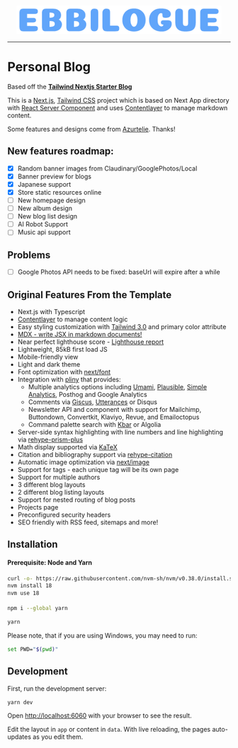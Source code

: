 <div align="center">
  <img src="public/static/images/logo.png" height="64" >
</div>

---

# Personal Blog

Based off the [**Tailwind Nextjs Starter Blog**](https://github.com/timlrx/tailwind-nextjs-starter-blog)

This is a [Next.js](https://nextjs.org/), [Tailwind CSS](https://tailwindcss.com/) project which is based on Next App directory with [React Server Component](https://nextjs.org/docs/getting-started/react-essentials#server-components) and uses [Contentlayer](https://www.contentlayer.dev/) to manage markdown content.

Some features and designs come from [Azurtelie](https://github.com/AmosChenZixuan/Azurtelier.com). Thanks!

## New features roadmap:

- [x] Random banner images from Claudinary/GooglePhotos/Local
- [x] Banner preview for blogs
- [x] Japanese support
- [x] Store static resources online
- [ ] New homepage design
- [ ] New album design
- [ ] New blog list design
- [ ] AI Robot Support
- [ ] Music api support

## Problems

- [ ] Google Photos API needs to be fixed: baseUrl will expire after a while

## Original Features From the Template

- Next.js with Typescript
- [Contentlayer](https://www.contentlayer.dev/) to manage content logic
- Easy styling customization with [Tailwind 3.0](https://tailwindcss.com/blog/tailwindcss-v3) and primary color attribute
- [MDX - write JSX in markdown documents!](https://mdxjs.com/)
- Near perfect lighthouse score - [Lighthouse report](https://www.webpagetest.org/result/230805_BiDcBQ_4H7)
- Lightweight, 85kB first load JS
- Mobile-friendly view
- Light and dark theme
- Font optimization with [next/font](https://nextjs.org/docs/app/api-reference/components/font)
- Integration with [pliny](https://github.com/timlrx/pliny) that provides:
  - Multiple analytics options including [Umami](https://umami.is/), [Plausible](https://plausible.io/), [Simple Analytics](https://simpleanalytics.com/), Posthog and Google Analytics
  - Comments via [Giscus](https://github.com/laymonage/giscus), [Utterances](https://github.com/utterance/utterances) or Disqus
  - Newsletter API and component with support for Mailchimp, Buttondown, Convertkit, Klaviyo, Revue, and Emailoctopus
  - Command palette search with [Kbar](https://github.com/timc1/kbar) or Algolia
- Server-side syntax highlighting with line numbers and line highlighting via [rehype-prism-plus](https://github.com/timlrx/rehype-prism-plus)
- Math display supported via [KaTeX](https://katex.org/)
- Citation and bibliography support via [rehype-citation](https://github.com/timlrx/rehype-citation)
- Automatic image optimization via [next/image](https://nextjs.org/docs/basic-features/image-optimization)
- Support for tags - each unique tag will be its own page
- Support for multiple authors
- 3 different blog layouts
- 2 different blog listing layouts
- Support for nested routing of blog posts
- Projects page
- Preconfigured security headers
- SEO friendly with RSS feed, sitemaps and more!

## Installation

#### Prerequisite: Node and Yarn

```bash
curl -o- https://raw.githubusercontent.com/nvm-sh/nvm/v0.38.0/install.sh | bash
nvm install 18
nvm use 18

npm i --global yarn
```

```bash
yarn
```

Please note, that if you are using Windows, you may need to run:

```bash
set PWD="$(pwd)"
```

## Development

First, run the development server:

```bash
yarn dev
```

Open [http://localhost:6060](http://localhost:6060) with your browser to see the result.

Edit the layout in `app` or content in `data`. With live reloading, the pages auto-updates as you edit them.
